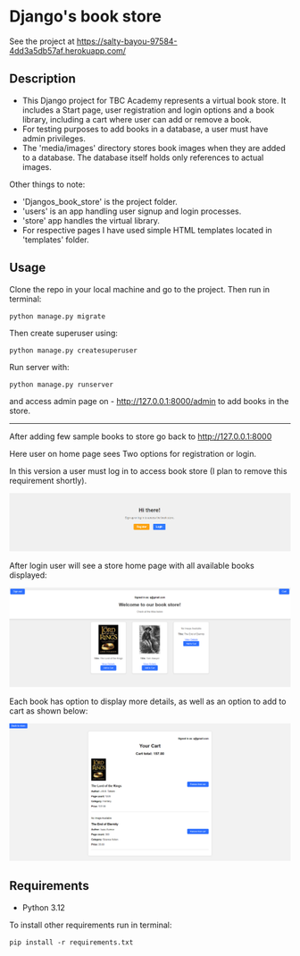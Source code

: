 # Django's book store
See the project at https://salty-bayou-97584-4dd3a5db57af.herokuapp.com/

## Description
- This Django project for TBC Academy represents a virtual book store. 
It includes a Start page, user registration and login options and a book library, including a cart where user can add
or remove a book.
- For testing purposes to add books in a database, a user must have admin privileges.
- The 'media/images' directory stores book images when they are added to a database.
The database itself holds only references to actual images.

Other things to note:
- 'Djangos_book_store' is the project folder.
- 'users' is an app handling user signup and login processes.
- 'store' app handles the virtual library.
- For respective pages I have used simple HTML templates located in 'templates' folder.

## Usage
Clone the repo in your local machine and go to the project. Then run in terminal:
````
python manage.py migrate
````
Then create superuser using:
````
python manage.py createsuperuser
````
Run server with:
````
python manage.py runserver
````
and access admin page on - http://127.0.0.1:8000/admin to add books in the store.
******
After adding few sample books to store go back to http://127.0.0.1:8000 

Here user on home page sees Two options for registration or login.

In this version a user must log in to access book store (I plan to remove this requirement shortly).

![homepage](assets/home.png)

After login user will see a store home page with all available books displayed:

![store-home](assets/store_home.png)

Each book has option to display more details, as well as 
an option to add to cart as shown below:

![cart](assets/cart.png)

## Requirements
- Python 3.12

To install other requirements run in terminal:
````
pip install -r requirements.txt
````


